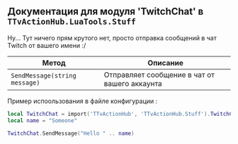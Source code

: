 ## Документация для модуля 'TwitchChat' в `TTvActionHub.LuaTools.Stuff`

Ну... Тут ничего прям крутого нет, просто отправка сообщений в чат Twitch от вашего имени :/

| Метод                         | Описание                                      |
| ----------------------------- | --------------------------------------------- |
| `SendMessage(string message)` | Отправляет сообщение в чат от вашего аккаунта |

Пример испоользования в файле конфигурации :

```lua
local TwitchChat = import('TTvActionHub', 'TTvActionHub.Stuff').TwitchChat
local name = "Someone"

TwitchChat.SendMessage("Hello " .. name)
```
